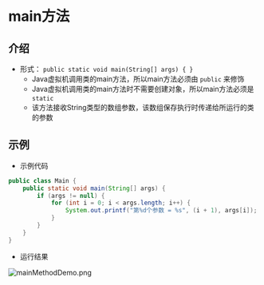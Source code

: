 # main方法

## 介绍

-   形式： `public static void main(String[] args) { } `
    -   Java虚拟机调用类的main方法，所以main方法必须由 `public` 来修饰
    -   Java虚拟机调用类的main方法时不需要创建对象，所以main方法必须是 `static`
    -   该方法接收String类型的数组参数，该数组保存执行时传递给所运行的类的参数

## 示例

-   示例代码

```Java
public class Main {
    public static void main(String[] args) {
        if (args != null) {
            for (int i = 0; i < args.length; i++) {
                System.out.printf("第%d个参数 = %s", (i + 1), args[i]);
            }
        }
    }
}
```

-   运行结果

![mainMethodDemo.png](https://s2.loli.net/2022/12/19/WcjrSGRChw8JUbv.png)